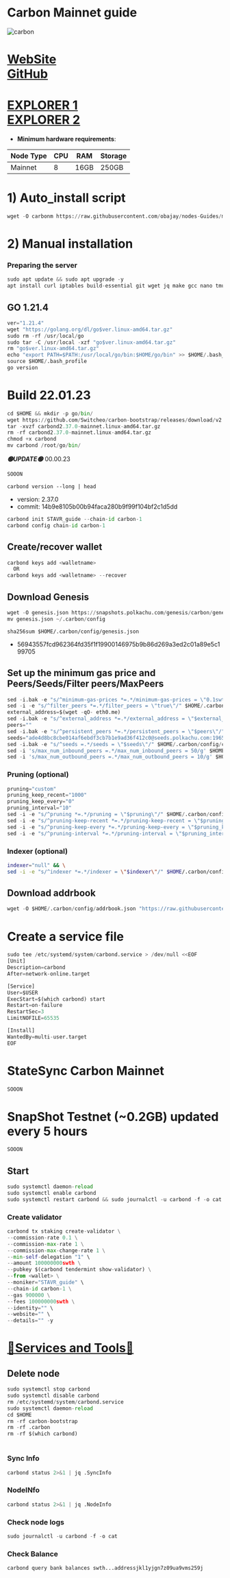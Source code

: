 # Carbon Mainnet guide

![carbon](https://github.com/obajay/nodes-Guides/assets/44331529/b049e2af-464f-4c12-a2fe-335a99df0971)

[WebSite](https://www.carbon.network/)\
[GitHub](https://github.com/Switcheo/carbon-bootstrap)
=
[EXPLORER 1](https://explorer.stavr.tech/Carbon-Mainnet) \
[EXPLORER 2](https://ping.pub/carbon/)
=

- **Minimum hardware requirements**:

| Node Type |CPU | RAM  | Storage  | 
|-----------|----|------|----------|
| Mainnet   |   8|  16GB | 250GB   |


# 1) Auto_install script
```python
wget -O carbonm https://raw.githubusercontent.com/obajay/nodes-Guides/main/Projects/Carbon/carbonm && chmod +x carbonm && ./carbonm
```

# 2) Manual installation

### Preparing the server
```python
sudo apt update && sudo apt upgrade -y
apt install curl iptables build-essential git wget jq make gcc nano tmux htop nvme-cli pkg-config libssl-dev libleveldb-dev tar clang bsdmainutils ncdu unzip libleveldb-dev -y
```

## GO 1.21.4
```python
ver="1.21.4"
wget "https://golang.org/dl/go$ver.linux-amd64.tar.gz"
sudo rm -rf /usr/local/go
sudo tar -C /usr/local -xzf "go$ver.linux-amd64.tar.gz"
rm "go$ver.linux-amd64.tar.gz"
echo "export PATH=$PATH:/usr/local/go/bin:$HOME/go/bin" >> $HOME/.bash_profile
source $HOME/.bash_profile
go version
```

# Build 22.01.23
```python
cd $HOME && mkdir -p go/bin/
wget https://github.com/Switcheo/carbon-bootstrap/releases/download/v2.37.0/carbond2.37.0-mainnet.linux-amd64.tar.gz
tar -xvzf carbond2.37.0-mainnet.linux-amd64.tar.gz
rm -rf carbond2.37.0-mainnet.linux-amd64.tar.gz
chmod +x carbond
mv carbond /root/go/bin/

```
*******🟢UPDATE🟢******* 00.00.23
```python
SOOON
```

`carbond version --long | head`
- version: 2.37.0
- commit: 14b9e8105b00b94faca280b9f99f104bf2c1d5dd

```python
carbond init STAVR_guide --chain-id carbon-1
carbond config chain-id carbon-1
```    

## Create/recover wallet
```python
carbond keys add <walletname>
  OR
carbond keys add <walletname> --recover
```

## Download Genesis
```python
wget -O genesis.json https://snapshots.polkachu.com/genesis/carbon/genesis.json --inet4-only
mv genesis.json ~/.carbon/config
```
`sha256sum $HOME/.carbon/config/genesis.json`
+ 56943557fcd962364fd35f1f19900146975b9b86d269a3ed2c01a89e5c199705

## Set up the minimum gas price and Peers/Seeds/Filter peers/MaxPeers
```python
sed -i.bak -e "s/^minimum-gas-prices *=.*/minimum-gas-prices = \"0.1swth\"/;" ~/.carbon/config/app.toml
sed -i -e "s/^filter_peers *=.*/filter_peers = \"true\"/" $HOME/.carbon/config/config.toml
external_address=$(wget -qO- eth0.me) 
sed -i.bak -e "s/^external_address *=.*/external_address = \"$external_address:26656\"/" $HOME/.carbon/config/config.toml
peers=""
sed -i.bak -e "s/^persistent_peers *=.*/persistent_peers = \"$peers\"/" $HOME/.carbon/config/config.toml
seeds="ade4d8bc8cbe014af6ebdf3cb7b1e9ad36f412c0@seeds.polkachu.com:19656"
sed -i.bak -e "s/^seeds =.*/seeds = \"$seeds\"/" $HOME/.carbon/config/config.toml
sed -i 's/max_num_inbound_peers =.*/max_num_inbound_peers = 50/g' $HOME/.carbon/config/config.toml
sed -i 's/max_num_outbound_peers =.*/max_num_outbound_peers = 10/g' $HOME/.carbon/config/config.toml

```
### Pruning (optional)
```python
pruning="custom"
pruning_keep_recent="1000"
pruning_keep_every="0"
pruning_interval="10"
sed -i -e "s/^pruning *=.*/pruning = \"$pruning\"/" $HOME/.carbon/config/app.toml
sed -i -e "s/^pruning-keep-recent *=.*/pruning-keep-recent = \"$pruning_keep_recent\"/" $HOME/.carbon/config/app.toml
sed -i -e "s/^pruning-keep-every *=.*/pruning-keep-every = \"$pruning_keep_every\"/" $HOME/.carbon/config/app.toml
sed -i -e "s/^pruning-interval *=.*/pruning-interval = \"$pruning_interval\"/" $HOME/.carbon/config/app.toml
```
### Indexer (optional) 
```bash
indexer="null" && \
sed -i -e "s/^indexer *=.*/indexer = \"$indexer\"/" $HOME/.carbon/config/config.toml
```

## Download addrbook
```python
wget -O $HOME/.carbon/config/addrbook.json "https://raw.githubusercontent.com/obajay/nodes-Guides/main/Projects/Carbon/addrbook.json"
```

# Create a service file
```python
sudo tee /etc/systemd/system/carbond.service > /dev/null <<EOF
[Unit]
Description=carbond
After=network-online.target

[Service]
User=$USER
ExecStart=$(which carbond) start
Restart=on-failure
RestartSec=3
LimitNOFILE=65535

[Install]
WantedBy=multi-user.target
EOF
```
# StateSync Carbon Mainnet
```python
SOOON
```
# SnapShot Testnet (~0.2GB) updated every 5 hours  
```python
SOOON
```

## Start
```python
sudo systemctl daemon-reload
sudo systemctl enable carbond
sudo systemctl restart carbond && sudo journalctl -u carbond -f -o cat
```

### Create validator
```python
carbond tx staking create-validator \
--commission-rate 0.1 \
--commission-max-rate 1 \
--commission-max-change-rate 1 \
--min-self-delegation "1" \
--amount 100000000swth \
--pubkey $(carbond tendermint show-validator) \
--from <wallet> \
--moniker="STAVR_guide" \
--chain-id carbon-1 \
--gas 900000 \
--fees 100000000swth \
--identity="" \
--website="" \
--details="" -y
```

[🧩Services and Tools🧩](https://github.com/obajay/StateSync-snapshots/tree/main/Projects/Carbon)
=


## Delete node
```python
sudo systemctl stop carbond
sudo systemctl disable carbond
rm /etc/systemd/system/carbond.service
sudo systemctl daemon-reload
cd $HOME
rm -rf carbon-bootstrap
rm -rf .carbon
rm -rf $(which carbond)
```
#
### Sync Info
```python
carbond status 2>&1 | jq .SyncInfo
```
### NodeINfo
```python
carbond status 2>&1 | jq .NodeInfo
```
### Check node logs
```python
sudo journalctl -u carbond -f -o cat
```
### Check Balance
```python
carbond query bank balances swth...addressjkl1yjgn7z09ua9vms259j
```
